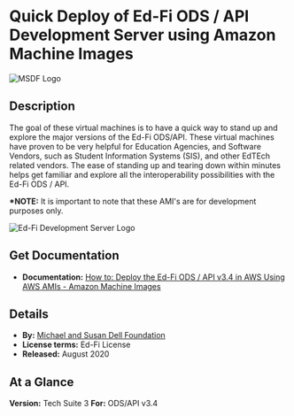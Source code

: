 # Quick Deploy of Ed-Fi ODS / API Development Server using Amazon Machine Images

![MSDF Logo](https://edfidocs.blob.core.windows.net/$web/img/edfi-exchange/guides/msdflogo.png)

## Description

The goal of these virtual machines is to have a quick way to stand up and explore the major versions of the Ed-Fi ODS/API. These virtual machines have proven to be very helpful for Education Agencies, and Software Vendors, such as Student Information Systems (SIS), and other EdTEch related vendors. The ease of standing up and tearing down within minutes helps get familiar and explore all the interoperability possibilities with the Ed-Fi ODS / API.

**\*NOTE:** It is important to note that these AMI's are for development purposes only.

![Ed-Fi Development Server Logo](https://edfidocs.blob.core.windows.net/$web/img/edfi-exchange/guides/Untitled_Clipping_032520_113506_AM.jpg)

## Get Documentation

* **Documentation:** [How to: Deploy the Ed-Fi ODS / API v3.4 in AWS Using AWS AMIs - Amazon Machine Images](https://edfi.atlassian.net/wiki/spaces/EXCHANGE/pages/22488876)

## Details

* **By:** [Michael and Susan Dell Foundation](https://www.msdf.org)
* **License terms:** Ed-Fi License
* **Released:** August 2020

## At a Glance

**Version:** Tech Suite 3
**For:** ODS/API v3.4
